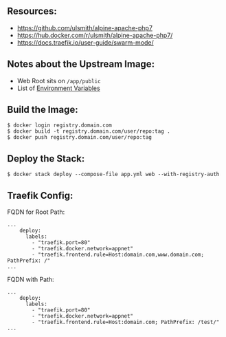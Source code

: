 ## Resources:

- https://github.com/ulsmith/alpine-apache-php7
- https://hub.docker.com/r/ulsmith/alpine-apache-php7/
- https://docs.traefik.io/user-guide/swarm-mode/

## Notes about the Upstream Image:

- Web Root sits on `/app/public`
- List of [Environment Variables](https://github.com/ulsmith/alpine-apache-php7#environment-variables)

## Build the Image:

```
$ docker login registry.domain.com
$ docker build -t registry.domain.com/user/repo:tag .
$ docker push registry.domain.com/user/repo:tag
```

## Deploy the Stack:

```
$ docker stack deploy --compose-file app.yml web --with-registry-auth
```

## Traefik Config:

FQDN for Root Path:

```
...
    deploy:
      labels:
        - "traefik.port=80"
        - "traefik.docker.network=appnet" 
        - "traefik.frontend.rule=Host:domain.com,www.domain.com; PathPrefix: /"
...
```

FQDN with Path:

```
...
    deploy:
      labels:
        - "traefik.port=80"
        - "traefik.docker.network=appnet" 
        - "traefik.frontend.rule=Host:domain.com; PathPrefix: /test/"
...
```
